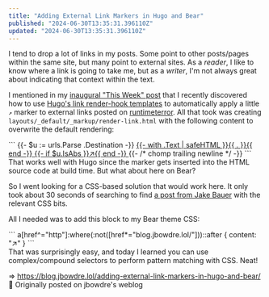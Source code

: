 ```yaml
---
title: "Adding External Link Markers in Hugo and Bear"
published: "2024-06-30T13:35:31.396110Z"
updated: "2024-06-30T13:35:31.396110Z"
---
```


I tend to drop a lot of links in my posts. Some point to other posts/pages within the same site, but many point to external sites. As a *reader*, I like to know where a link is going to take me, but as a *writer*, I'm not always great about indicating that context within the text.

I mentioned in my [inaugural "This Week" post](/this-week-2024-06-29/) that I recently discovered how to use [Hugo's link render-hook templates](https://gohugo.io/render-hooks/links/) to automatically apply a little `↗` marker to external links posted on [runtimeterror](https://runtimeterror.dev). All that took was creating `layouts/_default/_markup/render-link.html` with the following content to overwrite the default rendering:

<div class="highlight">```
<span></span>{{- $u := urls.Parse .Destination -}}
<a href="{{ .Destination | safeURL }}"
  {{- with .Title }} title="{{ . }}"{{ end -}}
  {{- if $u.IsAbs }} rel="external"{{ end -}}
>
  {{- with .Text | safeHTML }}{{ . }}{{ end -}}
  {{- if $u.IsAbs }}↗{{ end -}}
</a>
{{- /* chomp trailing newline */ -}}
```

</div>That works well with Hugo since the marker gets inserted into the HTML source code at build time. But what about here on Bear?

So I went looking for a CSS-based solution that would work here. It only took about 30 seconds of searching to find [a post from Jake Bauer](https://www.paritybit.ca/blog/styling-external-links/) with the relevant CSS bits.

All I needed was to add this block to my Bear theme CSS:

<div class="highlight">```
<span></span><span class="nt">a</span><span class="o">[</span><span class="nt">href</span><span class="o">^=</span><span class="s2">"http"</span><span class="o">]</span><span class="p">:</span><span class="nd">where</span><span class="o">(</span><span class="p">:</span><span class="nd">not</span><span class="o">([</span><span class="nt">href</span><span class="o">*=</span><span class="s2">"blog.jbowdre.lol/"</span><span class="o">]))</span><span class="p">::</span><span class="nd">after</span><span class="w"> </span><span class="p">{</span>
<span class="w">    </span><span class="k">content</span><span class="p">:</span><span class="w"> </span><span class="s2">"↗"</span>
<span class="p">}</span>
```

</div>That was surprisingly easy, and today I learned you can use complex/compound selectors to perform pattern matching with CSS. Neat!

=> https://blog.jbowdre.lol/adding-external-link-markers-in-hugo-and-bear/ 📡 Originally posted on jbowdre's weblog